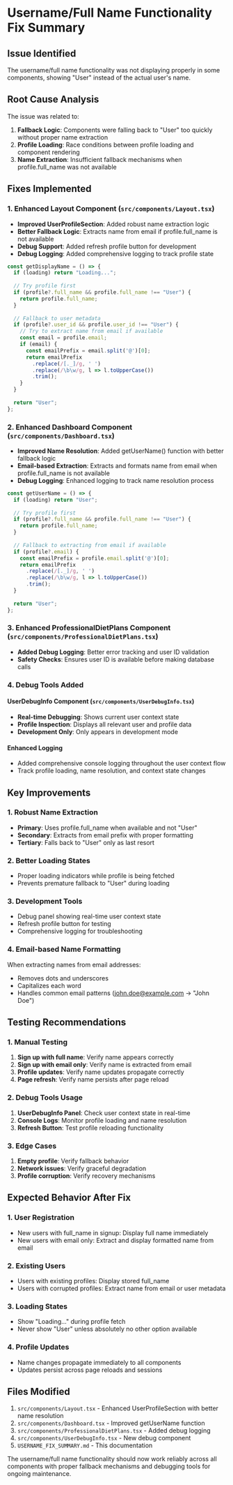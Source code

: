 # Username/Full Name Functionality Fix Summary

## Issue Identified
The username/full name functionality was not displaying properly in some components, showing "User" instead of the actual user's name.

## Root Cause Analysis
The issue was related to:
1. **Fallback Logic**: Components were falling back to "User" too quickly without proper name extraction
2. **Profile Loading**: Race conditions between profile loading and component rendering
3. **Name Extraction**: Insufficient fallback mechanisms when profile.full_name was not available

## Fixes Implemented

### 1. Enhanced Layout Component (`src/components/Layout.tsx`)
- **Improved UserProfileSection**: Added robust name extraction logic
- **Better Fallback Logic**: Extracts name from email if profile.full_name is not available
- **Debug Support**: Added refresh profile button for development
- **Debug Logging**: Added comprehensive logging to track profile state

```typescript
const getDisplayName = () => {
  if (loading) return "Loading...";
  
  // Try profile first
  if (profile?.full_name && profile.full_name !== "User") {
    return profile.full_name;
  }
  
  // Fallback to user metadata
  if (profile?.user_id && profile.user_id !== "User") {
    // Try to extract name from email if available
    const email = profile.email;
    if (email) {
      const emailPrefix = email.split('@')[0];
      return emailPrefix
        .replace(/[._]/g, ' ')
        .replace(/\b\w/g, l => l.toUpperCase())
        .trim();
    }
  }
  
  return "User";
};
```

### 2. Enhanced Dashboard Component (`src/components/Dashboard.tsx`)
- **Improved Name Resolution**: Added getUserName() function with better fallback logic
- **Email-based Extraction**: Extracts and formats name from email when profile.full_name is not available
- **Debug Logging**: Enhanced logging to track name resolution process

```typescript
const getUserName = () => {
  if (loading) return "User";
  
  // Try profile first
  if (profile?.full_name && profile.full_name !== "User") {
    return profile.full_name;
  }
  
  // Fallback to extracting from email if available
  if (profile?.email) {
    const emailPrefix = profile.email.split('@')[0];
    return emailPrefix
      .replace(/[._]/g, ' ')
      .replace(/\b\w/g, l => l.toUpperCase())
      .trim();
  }
  
  return "User";
};
```

### 3. Enhanced ProfessionalDietPlans Component (`src/components/ProfessionalDietPlans.tsx`)
- **Added Debug Logging**: Better error tracking and user ID validation
- **Safety Checks**: Ensures user ID is available before making database calls

### 4. Debug Tools Added

#### UserDebugInfo Component (`src/components/UserDebugInfo.tsx`)
- **Real-time Debugging**: Shows current user context state
- **Profile Inspection**: Displays all relevant user and profile data
- **Development Only**: Only appears in development mode

#### Enhanced Logging
- Added comprehensive console logging throughout the user context flow
- Track profile loading, name resolution, and context state changes

## Key Improvements

### 1. Robust Name Extraction
- **Primary**: Uses profile.full_name when available and not "User"
- **Secondary**: Extracts from email prefix with proper formatting
- **Tertiary**: Falls back to "User" only as last resort

### 2. Better Loading States
- Proper loading indicators while profile is being fetched
- Prevents premature fallback to "User" during loading

### 3. Development Tools
- Debug panel showing real-time user context state
- Refresh profile button for testing
- Comprehensive logging for troubleshooting

### 4. Email-based Name Formatting
When extracting names from email addresses:
- Removes dots and underscores
- Capitalizes each word
- Handles common email patterns (john.doe@example.com → "John Doe")

## Testing Recommendations

### 1. Manual Testing
1. **Sign up with full name**: Verify name appears correctly
2. **Sign up with email only**: Verify name is extracted from email
3. **Profile updates**: Verify name updates propagate correctly
4. **Page refresh**: Verify name persists after page reload

### 2. Debug Tools Usage
1. **UserDebugInfo Panel**: Check user context state in real-time
2. **Console Logs**: Monitor profile loading and name resolution
3. **Refresh Button**: Test profile reloading functionality

### 3. Edge Cases
1. **Empty profile**: Verify fallback behavior
2. **Network issues**: Verify graceful degradation
3. **Profile corruption**: Verify recovery mechanisms

## Expected Behavior After Fix

### 1. User Registration
- New users with full_name in signup: Display full name immediately
- New users with email only: Extract and display formatted name from email

### 2. Existing Users
- Users with existing profiles: Display stored full_name
- Users with corrupted profiles: Extract name from email or user metadata

### 3. Loading States
- Show "Loading..." during profile fetch
- Never show "User" unless absolutely no other option available

### 4. Profile Updates
- Name changes propagate immediately to all components
- Updates persist across page reloads and sessions

## Files Modified
1. `src/components/Layout.tsx` - Enhanced UserProfileSection with better name resolution
2. `src/components/Dashboard.tsx` - Improved getUserName function
3. `src/components/ProfessionalDietPlans.tsx` - Added debug logging
4. `src/components/UserDebugInfo.tsx` - New debug component
5. `USERNAME_FIX_SUMMARY.md` - This documentation

The username/full name functionality should now work reliably across all components with proper fallback mechanisms and debugging tools for ongoing maintenance.